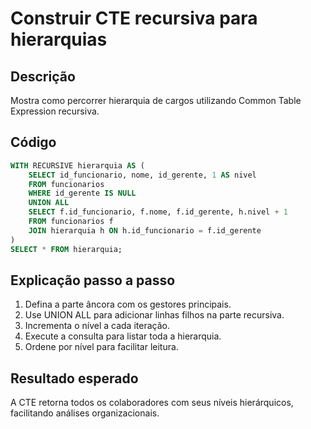 # Construir CTE recursiva para hierarquias

## Descrição
Mostra como percorrer hierarquia de cargos utilizando Common Table Expression recursiva.

## Código
```sql
WITH RECURSIVE hierarquia AS (
    SELECT id_funcionario, nome, id_gerente, 1 AS nivel
    FROM funcionarios
    WHERE id_gerente IS NULL
    UNION ALL
    SELECT f.id_funcionario, f.nome, f.id_gerente, h.nivel + 1
    FROM funcionarios f
    JOIN hierarquia h ON h.id_funcionario = f.id_gerente
)
SELECT * FROM hierarquia;
```

## Explicação passo a passo
1. Defina a parte âncora com os gestores principais.
2. Use UNION ALL para adicionar linhas filhos na parte recursiva.
3. Incrementa o nível a cada iteração.
4. Execute a consulta para listar toda a hierarquia.
5. Ordene por nível para facilitar leitura.

## Resultado esperado
A CTE retorna todos os colaboradores com seus níveis hierárquicos, facilitando análises organizacionais.
